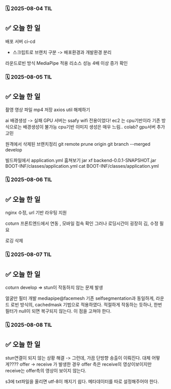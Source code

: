 ### 🗓️ 2025-08-04 TIL
## ✅ 오늘 한 일
배포 서버 ci-cd 
- 스크립트로 브랜치 구분 -> 배포환경과 개발환경 분리

라운드로빈 방식 MediaPipe 적용
리소스 성능 4배 이상 증가 확인



### 🗓️ 2025-08-05 TIL
## ✅ 오늘 한 일
촬영 영상 파일 mp4 저장
axios util 해제하기

ai 배경생성 -> 실패
GPU 서버는 ssafy wifi 전용이었다!
ec2 는 cpu기반이라 기존 방식으로는 배경생성이 불가능
cpu기반 이미지 생성은 매우 느림..
colab? gpu서버 추가 고민

원격에서 삭제된 브랜치정리
git remote prune origin
git branch --merged develop	

빌드파일에서 application.yml 훔쳐보기
jar xf backend-0.0.1-SNAPSHOT.jar BOOT-INF/classes/application.yml
cat BOOT-INF/classes/application.yml



### 🗓️ 2025-08-06 TIL
## ✅ 오늘 한 일
nginx 수정, url 기반 라우팅 지원

coturn 프론트엔드에서 연동 , 모바일 접속 확인
그러나 로딩시간이 굉장히 김, 수정 필요

로깅 삭제


### 🗓️ 2025-08-07 TIL
## ✅ 오늘 한 일
coturn develop => stun이 작동하지 않는 문제 발생


얼굴만 필터 개발
mediapipe@facemesh 
기존 selfsegmentation과 동일하게, 라운드 로빈 방식의, cachedmask 기법으로 적용하였다.
적절하게 작동하는 듯하나, 한번 필터가 null이 되면 복구되지 않는다. 이 점을 고쳐야 한다.



### 🗓️ 2025-08-08 TIL
## ✅ 오늘 한 일
stun연결이 되지 않는 상황 해결 -> 그런데, 가끔 단방향 송출이 이뤄진다.
대체 어떻게????
offer -> receive 가 발생한 경우 offer 측은 receive의 영상이보이지만
receive는 offer측의 영상이 보이지 않는다.
 


s3에 txt파일을 올리면 utf-8이 깨지기 쉽다.
메타데이터를 따로 설정해주어야 한다.